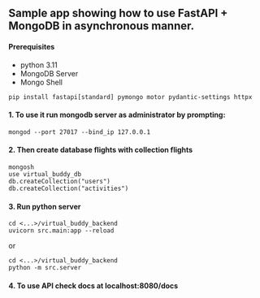 ## Sample app showing how to use FastAPI + MongoDB in asynchronous manner. 
#### Prerequisites
- python 3.11
- MongoDB Server
- Mongo Shell
```
pip install fastapi[standard] pymongo motor pydantic-settings httpx
```

#### 1. To use it run mongodb server as administrator by prompting: 
```
mongod --port 27017 --bind_ip 127.0.0.1
```
#### 2. Then create database flights with collection flights
```
mongosh
use virtual_buddy_db
db.createCollection("users")
db.createCollection("activities")
```
#### 3. Run python server
```
cd <...>/virtual_buddy_backend
uvicorn src.main:app --reload
```
or
```
cd <...>/virtual_buddy_backend
python -m src.server
```
#### 4. To use API check docs at localhost:8080/docs
